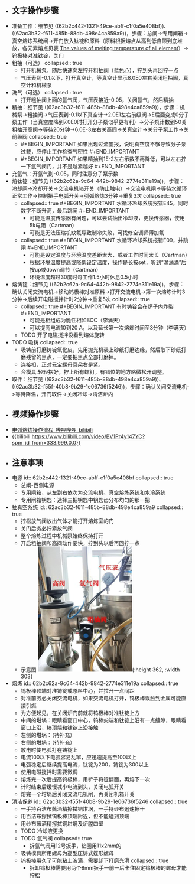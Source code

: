 - ## 文字操作步骤
- 准备工作：细节见 ((62b2c442-1321-49ce-abff-c1f0a5e408bf))、 ((62ac3b32-f611-485b-88db-498e4ca859a9))，步骤：总闸->专用闸箱->真空熔炼系统闸->开门放入钛锭和原料（原料根据熔点从高到低自顶到底堆放，各元素熔点见表 [The values of melting temperature of all element](https://phases.imet-db.ru/elements/properties_all.aspx?prop=C1&main=3)）->钨极棒对准钛锭，关门
- 粗抽（可选）
  collapsed:: true
	- 打开机械泵，随后快速向左拧开粗抽阀（蓝色心），拧到头再回拧一点
	- 气压表到-0.1以下，打开真空计，等真空计显示8.0E0左右关闭粗抽阀，真空计和机械泵
- 洗气（可选）
  collapsed:: true
	- 打开粗抽阀上面的氩气阀，气压表接近-0.05，关闭氩气，然后精抽
- 精抽：细节见 ((62ac3b32-f611-485b-88db-498e4ca859a9))，步骤：机械泵->粗抽阀->气压表到-0.1以下真空计->2.0E1左右前级阀->E后面变成0分子泵工作（当真空度降到7.0E0时打开分子泵似乎更有利）->分子泵计数到50关粗抽开高阀->等待20分钟->6.0E-3左右关高阀->关真空计->关分子泵工作->关前级阀
  collapsed:: true
	- #+BEGIN_IMPORTANT
	  如果出现过流警报，说明真空度不够导致分子泵过载，应停止工作检查气密性
	  #+END_IMPORTANT
	- #+BEGIN_IMPORTANT
	  如果精抽到1E-2左右示数不再降低，可以左右拧一下氩气阀门，并不是越紧越好
	  #+END_IMPORTANT
- 充氩气：开氩气到-0.05，同时注意分子泵示数
- 熔钛锭：细节见 ((62b2c62a-9c64-442b-9842-2774e311e19a))，步骤：冷却闸->冷却开关->交流电机箱开关（防止触电）->交流电机闸->等待水循环正常工作->控制把手电弧开关->引弧熔炼3分钟->重复3次
  collapsed:: true
	- collapsed:: true
	  #+BEGIN_IMPORTANT
	  水循环冷却系统报错E45，同时数字不断升高，最后跳闸
	  #+END_IMPORTANT
		- 可能是温度传感器有问题，可以尝试抽出冷却液，更换传感器，使用5k电阻（Cartman）
		- 可能是无法压缩机缺氟导致制冷失败，可找修空调师傅加氟
	- collapsed:: true
	  #+BEGIN_IMPORTANT
	  水循环冷却系统报错E09，并跳闸
	  #+END_IMPORTANT
		- 可能是设定温度与环境温度差距太大，或者工作时间太长（Cartman）
		- 根据环境温度提高或降低设定温度，操作是长按set，听到“滴滴滴”后按up或down调节（Cartman）
		- 环境温度超过30度时每工作1.5小时休息0.5小时
- 熔铸锭：细节见 ((62b2c62a-9c64-442b-9842-2774e311e19a))，步骤：确认关闭交流电机->移动钨极棒对准原料->打开交流电机->第一次熔炼计时3分钟->后续开电磁搅拌计时2分钟->重复5次
  collapsed:: true
	- collapsed:: true
	  #+BEGIN_IMPORTANT
	  有时铸锭会在炉子内炸裂
	  #+END_IMPORTANT
		- 可能是相组成为脆性相如BCC（李满天）
		- 可以提高电流10到20 A，以及延长第一次熔炼时间至3分钟（李满天）
	- TODO 开了电磁搅拌没看到熔体旋转
- TODO 吸铸
  collapsed:: true
	- 吸铸前打磨铸锭氧化皮，先用抛光机装上砂纸打磨边缘，然后取下砂纸打磨残留的黑点，一定要把黑点全部打磨掉。
	- 连接扣，正对元宝螺母耳朵右是紧。
	- 合模具:轻轻摆好，拧上所有螺钉，有错位的地方略微松开调整。
- 取件：细节见 ((62ac3b32-f611-485b-88db-498e4ca859a9))、 ((62ac3b32-f55f-40b8-9b29-1e06736f5246))，步骤：确认关闭交流电机->等待降温，开门取件->关闭冷却->清洁炉内
- ## 视频操作步骤
- [电弧熔炼操作流程_哔哩哔哩_bilibili](https://www.bilibili.com/video/BV1Pr4y147YC?zw&vd_source=fc591008a48bd1bb56b8e3ba9a7c2202)
- {{bilibili https://www.bilibili.com/video/BV1Pr4y147YC?spm_id_from=333.999.0.0}}
- ## 注意事项
- 电源
  id:: 62b2c442-1321-49ce-abff-c1f0a5e408bf
  collapsed:: true
	- 总闸-西侧电源
	- 专用闸箱，从左到右依次为交流电机、真空熔炼系统和水冷系统
	- 专用闸箱钥匙：选择三把钥匙中钥匙齿分布均匀的那一把
- 抽真空系统
  id:: 62ac3b32-f611-485b-88db-498e4ca859a9
  collapsed:: true
	- 拧松放气阀放出气体才能打开熔炼室的门
	- 关门后务必拧紧放气阀
	- 整个熔炼过程中机械泵始终保持打开
	- 开启粗抽阀和高阀动作要快，拧到头以后再回拧一点
	- 示意图
	  ![image.png](../assets/image_1652615387091_0.png){:height 362, :width 303}
- 熔炼
  id:: 62b2c62a-9c64-442b-9842-2774e311e19a
  collapsed:: true
	- 钨极棒顶端对准铸锭或原料中心，并拉开一点间距
	- 对准前务必关闭交流电机，如果交流电机打开，钨极棒误触到金属可能直接引燃
	- 为方便起见，在关闭炉门前就将钨极棒对准钛锭上方
	- 中间的坩埚：眼睛看窗口中心，钨棒尖端和钛锭上沿有一点缝隙，眼睛看窗口上沿，棒顶端和钛锭上沿接触
	- 左侧的坩埚：（待补充）
	- 右侧的坩埚：（待补充）
	- 放电时使电弧打在铸锭上
	- 电流100以下电弧容易乱窜，应迅速提高至100以上
	- 电弧稳定后继续提高电流，钛锭为200，铸锭为300以上
	- 使用电磁搅拌时需要微调
	- 熔炼完一次后提高钨极棒，用铲子将锭翻面，再熔下一次
	- 计时结束后缓慢减小电流到头，关闭电弧开关
	- 熔完一个坩埚后关闭交流电机闸，再关闭机箱开关
- 清洁保养
  id:: 62ac3b32-f55f-40b8-9b29-1e06736f5246
  collapsed:: true
	- 一手持百洁布蘸酒精擦拭铜坩埚，一手持纱布迅速擦干
	- 用百洁布擦拭钨极棒顶端附近，但不能碰到顶端
	- 用纱布蘸酒精擦拭铜坩埚及炉膛四壁
	- TODO 冷却液更换
	- TODO 氩气阀
	  collapsed:: true
		- 拆氩气阀用12号扳手，垫圈用11x2mm的
	- 吸铸模具所用螺母为高型压铸式蝶形螺母
	- 钨极棒用久了可能粘上液滴，需要卸下打磨光滑
	  collapsed:: true
		- 拆卸钨极棒需要用两个8mm扳手一前一后卡住固定钨极棒的螺母才能拧松